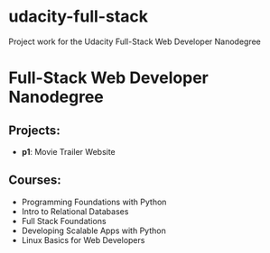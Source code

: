 # udacity-full-stack
Project work for the Udacity Full-Stack Web Developer Nanodegree

# Full-Stack Web Developer Nanodegree

## Projects:
- **p1**: Movie Trailer Website


## Courses:
- Programming Foundations with Python
- Intro to Relational Databases
- Full Stack Foundations
- Developing Scalable Apps with Python
- Linux Basics for Web Developers

